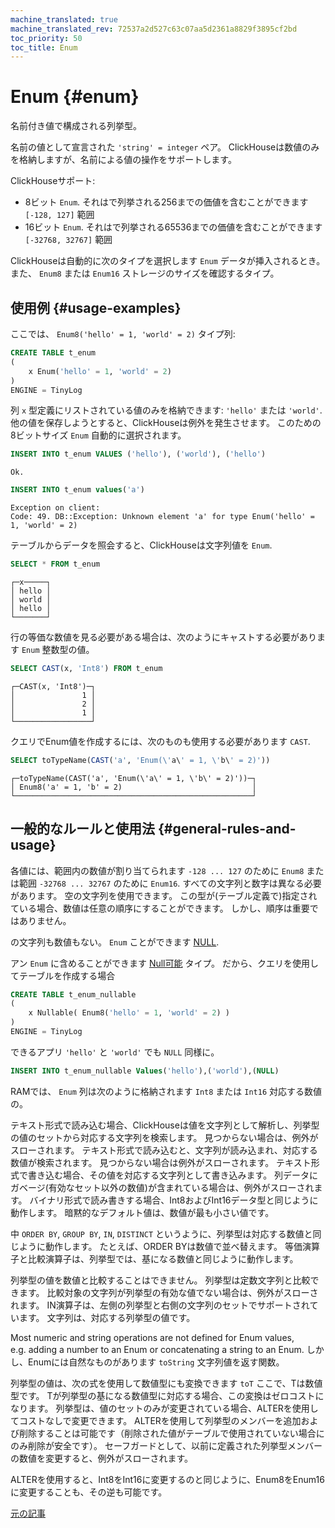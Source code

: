 ```yaml
---
machine_translated: true
machine_translated_rev: 72537a2d527c63c07aa5d2361a8829f3895cf2bd
toc_priority: 50
toc_title: Enum
---
```


# Enum {#enum}

名前付き値で構成される列挙型。

名前の値として宣言された `'string' = integer` ペア。 ClickHouseは数値のみを格納しますが、名前による値の操作をサポートします。

ClickHouseサポート:

-   8ビット `Enum`. それはで列挙される256までの価値を含むことができます `[-128, 127]` 範囲
-   16ビット `Enum`. それはで列挙される65536までの価値を含むことができます `[-32768, 32767]` 範囲

ClickHouseは自動的に次のタイプを選択します `Enum` データが挿入されるとき。 また、 `Enum8` または `Enum16` ストレージのサイズを確認するタイプ。

## 使用例 {#usage-examples}

ここでは、 `Enum8('hello' = 1, 'world' = 2)` タイプ列:

``` sql
CREATE TABLE t_enum
(
    x Enum('hello' = 1, 'world' = 2)
)
ENGINE = TinyLog
```

列 `x` 型定義にリストされている値のみを格納できます: `'hello'` または `'world'`. 他の値を保存しようとすると、ClickHouseは例外を発生させます。 このための8ビットサイズ `Enum` 自動的に選択されます。

``` sql
INSERT INTO t_enum VALUES ('hello'), ('world'), ('hello')
```

``` text
Ok.
```

``` sql
INSERT INTO t_enum values('a')
```

``` text
Exception on client:
Code: 49. DB::Exception: Unknown element 'a' for type Enum('hello' = 1, 'world' = 2)
```

テーブルからデータを照会すると、ClickHouseは文字列値を `Enum`.

``` sql
SELECT * FROM t_enum
```

``` text
┌─x─────┐
│ hello │
│ world │
│ hello │
└───────┘
```

行の等価な数値を見る必要がある場合は、次のようにキャストする必要があります `Enum` 整数型の値。

``` sql
SELECT CAST(x, 'Int8') FROM t_enum
```

``` text
┌─CAST(x, 'Int8')─┐
│               1 │
│               2 │
│               1 │
└─────────────────┘
```

クエリでEnum値を作成するには、次のものも使用する必要があります `CAST`.

``` sql
SELECT toTypeName(CAST('a', 'Enum(\'a\' = 1, \'b\' = 2)'))
```

``` text
┌─toTypeName(CAST('a', 'Enum(\'a\' = 1, \'b\' = 2)'))─┐
│ Enum8('a' = 1, 'b' = 2)                             │
└─────────────────────────────────────────────────────┘
```

## 一般的なルールと使用法 {#general-rules-and-usage}

各値には、範囲内の数値が割り当てられます `-128 ... 127` のために `Enum8` または範囲 `-32768 ... 32767` のために `Enum16`. すべての文字列と数字は異なる必要があります。 空の文字列を使用できます。 この型が(テーブル定義で)指定されている場合、数値は任意の順序にすることができます。 しかし、順序は重要ではありません。

の文字列も数値もない。 `Enum` ことができます [NULL](../../sql-reference/syntax.md).

アン `Enum` に含めることができます [Null可能](nullable.md) タイプ。 だから、クエリを使用してテーブルを作成する場合

``` sql
CREATE TABLE t_enum_nullable
(
    x Nullable( Enum8('hello' = 1, 'world' = 2) )
)
ENGINE = TinyLog
```

できるアプリ `'hello'` と `'world'` でも `NULL` 同様に。

``` sql
INSERT INTO t_enum_nullable Values('hello'),('world'),(NULL)
```

RAMでは、 `Enum` 列は次のように格納されます `Int8` または `Int16` 対応する数値の。

テキスト形式で読み込む場合、ClickHouseは値を文字列として解析し、列挙型の値のセットから対応する文字列を検索します。 見つからない場合は、例外がスローされます。 テキスト形式で読み込むと、文字列が読み込まれ、対応する数値が検索されます。 見つからない場合は例外がスローされます。
テキスト形式で書き込む場合、その値を対応する文字列として書き込みます。 列データにガベージ(有効なセット以外の数値)が含まれている場合は、例外がスローされます。 バイナリ形式で読み書きする場合、Int8およびInt16データ型と同じように動作します。
暗黙的なデフォルト値は、数値が最も小さい値です。

中 `ORDER BY`, `GROUP BY`, `IN`, `DISTINCT` というように、列挙型は対応する数値と同じように動作します。 たとえば、ORDER BYは数値で並べ替えます。 等価演算子と比較演算子は、列挙型では、基になる数値と同じように動作します。

列挙型の値を数値と比較することはできません。 列挙型は定数文字列と比較できます。 比較対象の文字列が列挙型の有効な値でない場合は、例外がスローされます。 IN演算子は、左側の列挙型と右側の文字列のセットでサポートされています。 文字列は、対応する列挙型の値です。

Most numeric and string operations are not defined for Enum values, e.g. adding a number to an Enum or concatenating a string to an Enum.
しかし、Enumには自然なものがあります `toString` 文字列値を返す関数。

列挙型の値は、次の式を使用して数値型にも変換できます `toT` ここで、Tは数値型です。 Tが列挙型の基になる数値型に対応する場合、この変換はゼロコストになります。
列挙型は、値のセットのみが変更されている場合、ALTERを使用してコストなしで変更できます。 ALTERを使用して列挙型のメンバーを追加および削除することは可能です（削除された値がテーブルで使用されていない場合にのみ削除が安全です）。 セーフガードとして、以前に定義された列挙型メンバーの数値を変更すると、例外がスローされます。

ALTERを使用すると、Int8をInt16に変更するのと同じように、Enum8をEnum16に変更することも、その逆も可能です。

[元の記事](https://clickhouse.com/docs/en/data_types/enum/) <!--hide-->
